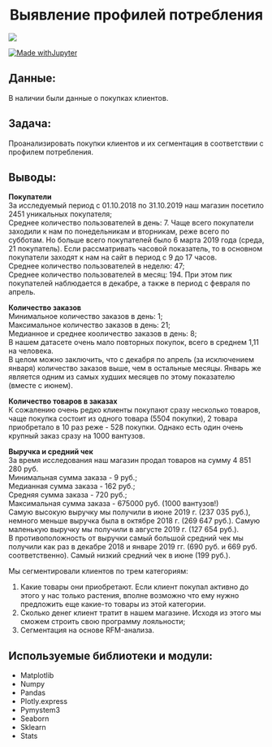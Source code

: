 <h1 align="center">Выявление профилей потребления</h1>

<p align="left">

<img src="https://img.shields.io/badge/made%20by-LLIax90-blue.svg" >

[![Made withJupyter](https://img.shields.io/badge/Made%20with-Jupyter-orange?style=for-the-badge&logo=Jupyter)](https://jupyter.org/try)

## Данные:  
В наличии были данные о покупках клиентов.

## Задача:
Проанализировать покупки клиентов и их cегментация в соответствии с профилем потребления.

## Выводы:

**Покупатели**  
За исследуемый период с 01.10.2018 по 31.10.2019 наш магазин посетило 2451 уникальных покупателя;  
Среднее количество пользователей в день: 7. Чаще всего покупатели заходили к нам по понедельникам и вторникам, реже всего по субботам. Но больше всего покупателей было 6 марта 2019 года (среда, 21 покупатель). Если рассматривать часовой показатель, то в основном покупатели заходят к нам на сайт в период с 9 до 17 часов.  
Среднее количество пользователей в неделю: 47;  
Среднее количество пользователей в месяц: 194. При этом пик покупателей наблюдается в декабре, а также в период с февраля по апрель.  

**Количество заказов**  
Минимальное количество заказов в день: 1;  
Максимальное количество заказов в день: 21;  
Медианное и среднее кооличество заказов в день: 8;  
В нашем датасете очень мало повторных покупок, всего в среднем 1,11 на человека.  
В целом можно заключить, что с декабря по апрель (за исключением января) количество заказов выше, чем в остальные месяцы. Январь же является одним из самых худших месяцев по этому показателю (вместе с июнем).  

**Количество товаров в заказах**  
К сожалению очень редко клиенты покупают сразу несколько товаров, чаще покупка состоит из одного товара (5504 покупки), 2 товара приобретало в 10 раз реже - 528 покупки. Однако есть один очень крупный заказ сразу на 1000 вантузов.  

**Выручка и средний чек**  
За время исследования наш магазин продал товаров на сумму 4 851 280 руб.  
Минимальная сумма заказа - 9 руб.;  
Медианная сумма заказа - 162 руб.;  
Средняя сумма заказа - 720 руб.;  
Максимальная сумма заказа - 675000 руб. (1000 вантузов!)  
Самую высокую выручку мы получили в июне 2019 г. (237 035 руб.), немного меньше выручка была в октябре 2018 г. (269 647 руб.). Самую маленькую выручку мы получили в августе 2019 г. (127 654 руб.).  
В противоположность от выручки самый большой средний чек мы получили как раз в декабре 2018 и январе 2019 гг. (690 руб. и 669 руб. соответственно). Самый низкий средний чек в июне (199 руб.).  

Мы сегментировали клиентов по трем категориям:
1) Какие товары они приобретают. Если клиент покупал активно до этого у нас только растения, вполне возможно что ему нужно предложить еще какие-то товары из этой категории.
2) Сколько денег клиент тратит в нашем магазине. Исходя из этого мы сможем строить свою программу лояльности;
3) Сегментация на основе RFM-анализа.
## Используемые библиотеки и модули:
- Matplotlib  
- Numpy  
- Pandas
- Plotly.express
- Pymystem3
- Seaborn
- Sklearn
- Stats
